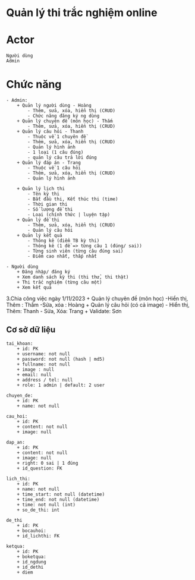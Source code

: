 # Quản lý thi trắc nghiệm online
# Actor
    Người dùng
    Admin
# Chức năng
    - Admin:
        + Quản lý người dùng - Hoàng
            - Thêm, sửa, xóa, hiển thị (CRUD)
            - Chức năng đăng ký ng dùng
        + Quản lý chuyên đề (môn học) - Thắm
            - Thêm, sửa, xóa, hiển thị (CRUD)
        + Quản lý câu hỏi - Thanh
            - Thuộc về 1 chuyên đề
            - Thêm, sửa, xóa, hiển thị (CRUD)
            - Quản lý hình ảnh
            - 1 loại (1 câu đúng)
            - quản lý câu trả lời đúng
        + Quản lý đáp án - Trang
            - Thuộc về 1 câu hỏi
            - Thêm, sửa, xóa, hiển thị (CRUD)
            - Quản lý hình ảnh

        + Quản lý lịch thi
            - Tên kỳ thi
            - Bắt đầu thi, Kết thúc thi (time)
            - Thời gian thi
            - Số lượng đề thi
            - Loại (chính thức | luyện tập)
        + Quản lý đề thi
            - Thêm, sửa, xóa, hiển thị (CRUD)
            - Quản lý câu hỏi
        + Quản lý kết quả
            - Thông kê (điểm TB kỳ thi)
            - Thông kê (1 đề => từng câu 1 (đúng/ sai))
            - Từng sinh viên (từng câu đúng sai)
            - Điểm cao nhất, thấp nhất

    - Người dùng
        + Đăng nhập/ đăng ký
        + Xem danh sách kỳ thi (thi thử, thi thật)
        + Thi trắc nghiệm (từng câu một)
        + Xem kết quả


3.Chia công việc ngày 1/11/2023
         + Quản lý chuyên đề (môn học)
            -Hiển thị, Thêm : Thắm
            -Sửa, xóa : Hoàng
        + Quản lý câu hỏi (có cả image)
            - Hiển thị, Thêm: Thanh
            - Sửa, Xóa: Trang
         + Validate: Sơn

         

## Cơ sở dữ liệu
    tai_khoan:
        + id: PK
        + username: not null
        + password: not null (hash | md5)
        + fullname: not null
        + image : null
        + email: null
        + address / tel: null
        + role: 1 admin | default: 2 user
    
    chuyen_de:
        + id: PK
        + name: not null
    
    cau_hoi:
        + id: PK
        + content: not null
        + image: null

    dap_an:
        + id: PK
        + content: not null
        + image: null
        + right: 0 sai | 1 đúng
        + id_question: FK

    lich_thi:
        + id: PK
        + name: not null
        + time_start: not null (datetime)
        + time_end: not null (datetime)
        + time: not null (int)
        + so_de_thi: int
    
    de_thi
        + id: PK
        + bocauhoi:
        + id_lichthi: FK
    
    ketqua:
        + id: PK
        + boketqua:
        + id_ngdung
        + id_dethi
        + diem
